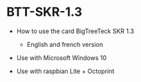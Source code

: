 # BTT-SKR-1.3

 - How to use the card BigTreeTeck SKR 1.3
 
	- English and french version

 - Use with Microsoft Windows 10
 - Use with raspbian Lite + Octoprint
